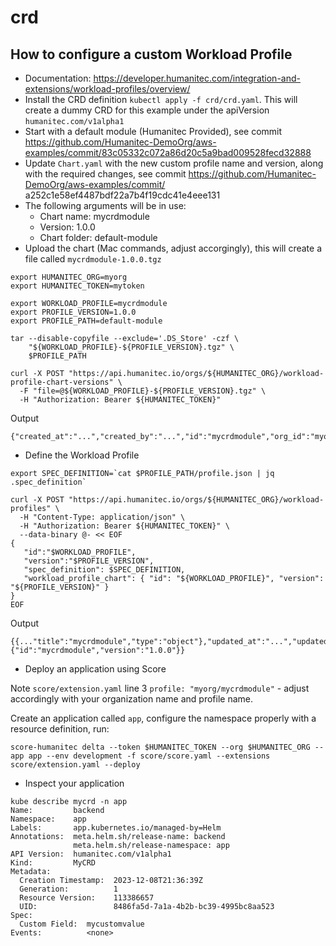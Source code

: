 # crd

## How to configure a custom Workload Profile
- Documentation: https://developer.humanitec.com/integration-and-extensions/workload-profiles/overview/
- Install the CRD definition `kubectl apply -f crd/crd.yaml`. This will create a dummy CRD for this example under the apiVersion `humanitec.com/v1alpha1`
- Start with a default module (Humanitec Provided), see commit https://github.com/Humanitec-DemoOrg/aws-examples/commit/83c05332c072a86d20c5a9bad009528fecd32888
- Update `Chart.yaml` with the new custom profile name and version, along with the required changes, see commit https://github.com/Humanitec-DemoOrg/aws-examples/commit/
a252c1e58ef4487bdf22a7b4f19cdc41e4eee131
- The following arguments will be in use:
    - Chart name: mycrdmodule
    - Version: 1.0.0
    - Chart folder: default-module
- Upload the chart (Mac commands, adjust accorgingly), this will create a file called `mycrdmodule-1.0.0.tgz`
```
export HUMANITEC_ORG=myorg
export HUMANITEC_TOKEN=mytoken

export WORKLOAD_PROFILE=mycrdmodule
export PROFILE_VERSION=1.0.0
export PROFILE_PATH=default-module

tar --disable-copyfile --exclude='.DS_Store' -czf \
    "${WORKLOAD_PROFILE}-${PROFILE_VERSION}.tgz" \
    $PROFILE_PATH

curl -X POST "https://api.humanitec.io/orgs/${HUMANITEC_ORG}/workload-profile-chart-versions" \
  -F "file=@${WORKLOAD_PROFILE}-${PROFILE_VERSION}.tgz" \
  -H "Authorization: Bearer ${HUMANITEC_TOKEN}"
```
Output

```
{"created_at":"...","created_by":"...","id":"mycrdmodule","org_id":"myorg","version":"1.0.0"}
```

- Define the Workload Profile
```
export SPEC_DEFINITION=`cat $PROFILE_PATH/profile.json | jq .spec_definition`

curl -X POST "https://api.humanitec.io/orgs/${HUMANITEC_ORG}/workload-profiles" \
  -H "Content-Type: application/json" \
  -H "Authorization: Bearer ${HUMANITEC_TOKEN}" \
  --data-binary @- << EOF
{
   "id":"$WORKLOAD_PROFILE",
   "version":"$PROFILE_VERSION",
   "spec_definition": $SPEC_DEFINITION,
   "workload_profile_chart": { "id": "${WORKLOAD_PROFILE}", "version": "${PROFILE_VERSION}" }
}
EOF
```
Output
```
{{..."title":"mycrdmodule","type":"object"},"updated_at":"...","updated_by":"...","version":"1.0.0","workload_profile_chart":{"id":"mycrdmodule","version":"1.0.0"}}
```

- Deploy an application using Score

Note `score/extension.yaml` line 3 `profile: "myorg/mycrdmodule"` - adjust accordingly with your organization name and profile name.

Create an application called `app`, configure the namespace properly with a resource definition, run:

`score-humanitec delta --token $HUMANITEC_TOKEN --org $HUMANITEC_ORG --app app --env development -f score/score.yaml --extensions score/extension.yaml --deploy`

- Inspect your application
```
kube describe mycrd -n app
Name:         backend
Namespace:    app
Labels:       app.kubernetes.io/managed-by=Helm
Annotations:  meta.helm.sh/release-name: backend
              meta.helm.sh/release-namespace: app
API Version:  humanitec.com/v1alpha1
Kind:         MyCRD
Metadata:
  Creation Timestamp:  2023-12-08T21:36:39Z
  Generation:          1
  Resource Version:    113386657
  UID:                 8486fa5d-7a1a-4b2b-bc39-4995bc8aa523
Spec:
  Custom Field:  mycustomvalue
Events:          <none>
  ```
